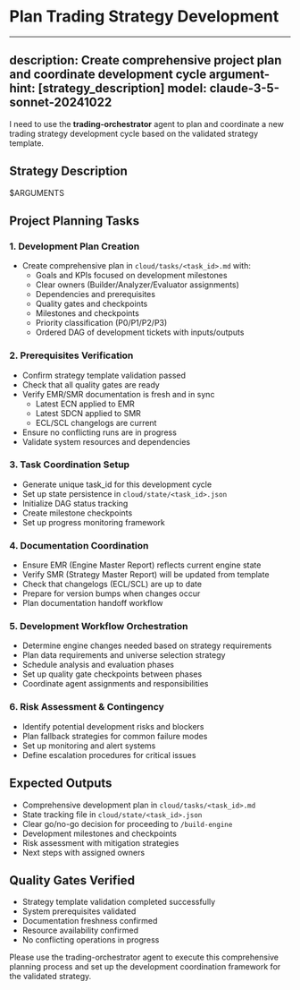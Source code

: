 # Plan Trading Strategy Development

---
description: Create comprehensive project plan and coordinate development cycle
argument-hint: [strategy_description]
model: claude-3-5-sonnet-20241022
---

I need to use the **trading-orchestrator** agent to plan and coordinate a new trading strategy development cycle based on the validated strategy template.

## Strategy Description
$ARGUMENTS

## Project Planning Tasks

### 1. **Development Plan Creation**
- Create comprehensive plan in `cloud/tasks/<task_id>.md` with:
  - Goals and KPIs focused on development milestones
  - Clear owners (Builder/Analyzer/Evaluator assignments)
  - Dependencies and prerequisites
  - Quality gates and checkpoints
  - Milestones and checkpoints
  - Priority classification (P0/P1/P2/P3)
  - Ordered DAG of development tickets with inputs/outputs

### 2. **Prerequisites Verification**
- Confirm strategy template validation passed
- Check that all quality gates are ready
- Verify EMR/SMR documentation is fresh and in sync
  - Latest ECN applied to EMR
  - Latest SDCN applied to SMR
  - ECL/SCL changelogs are current
- Ensure no conflicting runs are in progress
- Validate system resources and dependencies

### 3. **Task Coordination Setup**
- Generate unique task_id for this development cycle
- Set up state persistence in `cloud/state/<task_id>.json`
- Initialize DAG status tracking
- Create milestone checkpoints
- Set up progress monitoring framework

### 4. **Documentation Coordination**
- Ensure EMR (Engine Master Report) reflects current engine state
- Verify SMR (Strategy Master Report) will be updated from template
- Check that changelogs (ECL/SCL) are up to date
- Prepare for version bumps when changes occur
- Plan documentation handoff workflow

### 5. **Development Workflow Orchestration**
- Determine engine changes needed based on strategy requirements
- Plan data requirements and universe selection strategy
- Schedule analysis and evaluation phases
- Set up quality gate checkpoints between phases
- Coordinate agent assignments and responsibilities

### 6. **Risk Assessment & Contingency**
- Identify potential development risks and blockers
- Plan fallback strategies for common failure modes
- Set up monitoring and alert systems
- Define escalation procedures for critical issues

## Expected Outputs
- Comprehensive development plan in `cloud/tasks/<task_id>.md`
- State tracking file in `cloud/state/<task_id>.json`
- Clear go/no-go decision for proceeding to `/build-engine`
- Development milestones and checkpoints
- Risk assessment with mitigation strategies
- Next steps with assigned owners

## Quality Gates Verified
- Strategy template validation completed successfully
- System prerequisites validated
- Documentation freshness confirmed
- Resource availability confirmed
- No conflicting operations in progress

Please use the trading-orchestrator agent to execute this comprehensive planning process and set up the development coordination framework for the validated strategy.
